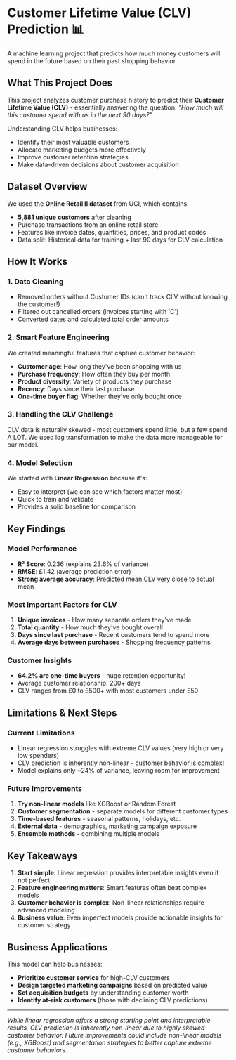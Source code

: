 # Customer Lifetime Value (CLV) Prediction 📊

A machine learning project that predicts how much money customers will spend in the future based on their past shopping behavior.

## What This Project Does

This project analyzes customer purchase history to predict their **Customer Lifetime Value (CLV)** - essentially answering the question: *"How much will this customer spend with us in the next 90 days?"*

Understanding CLV helps businesses:
- Identify their most valuable customers
- Allocate marketing budgets more effectively
- Improve customer retention strategies
- Make data-driven decisions about customer acquisition

## Dataset Overview

We used the **Online Retail II dataset** from UCI, which contains:
- **5,881 unique customers** after cleaning
- Purchase transactions from an online retail store
- Features like invoice dates, quantities, prices, and product codes
- Data split: Historical data for training + last 90 days for CLV calculation

## How It Works

### 1. Data Cleaning
- Removed orders without Customer IDs (can't track CLV without knowing the customer!)
- Filtered out cancelled orders (invoices starting with 'C')
- Converted dates and calculated total order amounts

### 2. Smart Feature Engineering
We created meaningful features that capture customer behavior:
- **Customer age**: How long they've been shopping with us
- **Purchase frequency**: How often they buy per month
- **Product diversity**: Variety of products they purchase
- **Recency**: Days since their last purchase
- **One-time buyer flag**: Whether they've only bought once

### 3. Handling the CLV Challenge
CLV data is naturally skewed - most customers spend little, but a few spend A LOT. We used log transformation to make the data more manageable for our model.

### 4. Model Selection
We started with **Linear Regression** because it's:
- Easy to interpret (we can see which factors matter most)
- Quick to train and validate
- Provides a solid baseline for comparison

## Key Findings

### Model Performance
- **R² Score**: 0.236 (explains 23.6% of variance)
- **RMSE**: £1.42 (average prediction error)
- **Strong average accuracy**: Predicted mean CLV very close to actual mean

### Most Important Factors for CLV
1. **Unique invoices** - How many separate orders they've made
2. **Total quantity** - How much they've bought overall
3. **Days since last purchase** - Recent customers tend to spend more
4. **Average days between purchases** - Shopping frequency patterns

### Customer Insights
- **64.2% are one-time buyers** - huge retention opportunity!
- Average customer relationship: 200+ days
- CLV ranges from £0 to £500+ with most customers under £50

## Limitations & Next Steps

### Current Limitations
- Linear regression struggles with extreme CLV values (very high or very low spenders)
- CLV prediction is inherently non-linear - customer behavior is complex!
- Model explains only ~24% of variance, leaving room for improvement

### Future Improvements
1. **Try non-linear models** like XGBoost or Random Forest
2. **Customer segmentation** - separate models for different customer types
3. **Time-based features** - seasonal patterns, holidays, etc.
4. **External data** - demographics, marketing campaign exposure
5. **Ensemble methods** - combining multiple models

## Key Takeaways

1. **Start simple**: Linear regression provides interpretable insights even if not perfect
2. **Feature engineering matters**: Smart features often beat complex models
3. **Customer behavior is complex**: Non-linear relationships require advanced modeling
4. **Business value**: Even imperfect models provide actionable insights for customer strategy

## Business Applications

This model can help businesses:
- **Prioritize customer service** for high-CLV customers
- **Design targeted marketing campaigns** based on predicted value
- **Set acquisition budgets** by understanding customer worth
- **Identify at-risk customers** (those with declining CLV predictions)

---

*While linear regression offers a strong starting point and interpretable results, CLV prediction is inherently non-linear due to highly skewed customer behavior. Future improvements could include non-linear models (e.g., XGBoost) and segmentation strategies to better capture extreme customer behaviors.*
